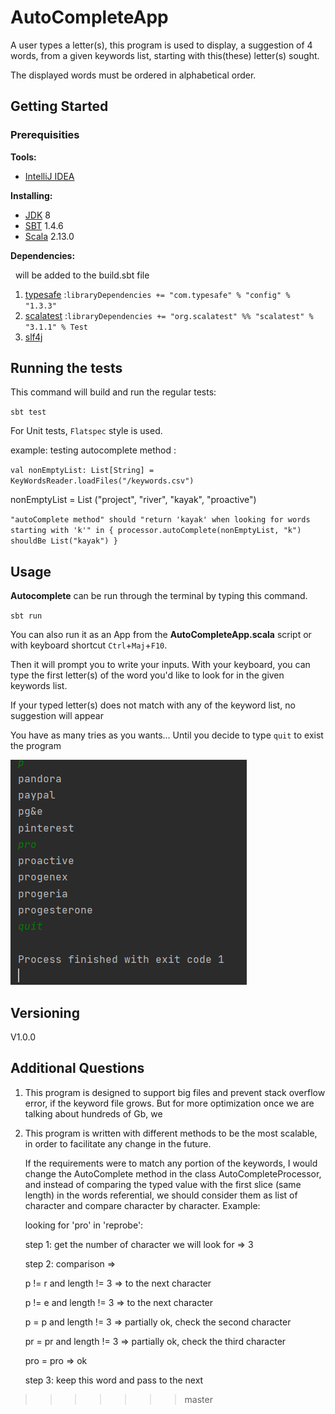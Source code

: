 # AutoCompleteApp

A user types a letter(s), this program is used to display,
a suggestion of 4 words, from a given keywords list,
starting with this(these) letter(s) sought.

The displayed words must be ordered in alphabetical order.


## Getting Started

### Prerequisities

**Tools:**

* [IntelliJ IDEA](https://www.jetbrains.com/idea/download/#section=windows)

**Installing:**
&nbsp;
* [JDK](https://www.oracle.com/java/technologies/javase-downloads.html) 8
* [SBT](https://www.scala-sbt.org/download.html) 1.4.6
* [Scala](https://www.scala-lang.org/download/) 2.13.0

**Dependencies:**

&nbsp;
will be added to the build.sbt file
1. [typesafe](https://mvnrepository.com/artifact/com.typesafe/config/1.3.3) :`libraryDependencies += "com.typesafe" % "config" % "1.3.3"`
2. [scalatest](https://mvnrepository.com/artifact/org.scalatest/scalatest_2.11/3.1.1) :`libraryDependencies += "org.scalatest" %% "scalatest" % "3.1.1" % Test`
3. [slf4j](https://mvnrepository.com/artifact/org.slf4j/slf4j-log4j12/1.2)
## Running the tests
This command will build and run the regular tests:

`sbt test`

For Unit tests, `Flatspec` style is used.
&nbsp;

example: testing autocomplete method :

`val nonEmptyList: List[String] = KeyWordsReader.loadFiles("/keywords.csv")`&nbsp;

nonEmptyList = List ("project", "river", "kayak", "proactive")

`"autoComplete method" should "return 'kayak' when looking for words starting with 'k'" in {
processor.autoComplete(nonEmptyList, "k") shouldBe List("kayak")
}`

## Usage
**Autocomplete** can be run through the terminal by typing this command.
&nbsp;

`sbt run`

You can also run it as an App from the **AutoCompleteApp.scala** script
or with keyboard shortcut `Ctrl`+`Maj`+`F10`.
&nbsp;

Then it will prompt you to write your inputs. With your keyboard,
you can type the first letter(s) of the word you'd like to look
for in the given keywords list.
&nbsp;

If your typed letter(s) does not match with any of the keyword list,
no suggestion will appear

You have as many tries as you wants...
Until you decide to type `quit` to exist the program

![image info](./pictures/image.png)

## Versioning

V1.0.0

## Additional Questions
1. This program is designed to support big files and prevent stack overflow error,
   if the keyword file grows.
   But for more optimization once we are talking about hundreds of Gb, we


2. This program is written with different methods to be the most scalable, in order to
   facilitate any change in the future.

   If the requirements were to match any portion of the keywords, I would change
   the AutoComplete method in the class AutoCompleteProcessor, and instead of comparing
   the typed value with the first slice (same length) in the words referential,
   we should consider them as list of character and compare character by character. Example:

   looking for 'pro' in 'reprobe':

   step 1: get the number of character we will look for => 3

   step 2: comparison =>

   p != r and length != 3 => to the next character

   p != e and length != 3 => to the next character

   p = p and length != 3 => partially ok, check the second character

   pr = pr and length != 3 => partially ok, check the third character

   pro = pro => ok

   step 3: keep this word and pass to the next
   
   
>>>>>>> master
